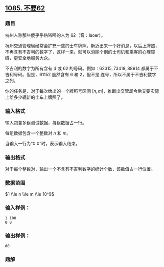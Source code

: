 ## [1085\. 不要62](https://www.acwing.com/problem/content/1087/)

### 题目

杭州人称那些傻乎乎粘嗒嗒的人为 $62$（音：laoer）。

杭州交通管理局经常会扩充一些的士车牌照，新近出来一个好消息，以后上牌照，不再含有不吉利的数字了，这样一来，就可以消除个别的士司机和乘客的心理障碍，更安全地服务大众。

不吉利的数字为所有含有 $4$ 或 $62$ 的号码。例如：$62315,73418,88914$ 都属于不吉利号码。但是，$61152$ 虽然含有 $6$ 和 $2$，但不是 连号，所以不属于不吉利数字之列。

你的任务是，对于每次给出的一个牌照号区间 $[n,m]$，推断出交管局今后又要实际上给多少辆新的士车上牌照了。

### 输入格式

输入包含多组测试数据，每组数据占一行。

每组数据包含一个整数对 $n$ 和 $m$。

当输入一行为“0 0”时，表示输入结束。

### 输出格式

对于每个整数对，输出一个不含有不吉利数字的统计个数，该数值占一行位置。

### 数据范围

$1 \\le n \\le m \\le 10^9$

### 输入样例：

```
1 100
0 0
```

### 输出样例：

```
80
```

### 题解

